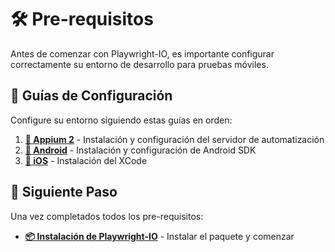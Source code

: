 # 🛠️ Pre-requisitos

Antes de comenzar con Playwright-IO, es importante configurar correctamente su entorno de desarrollo para pruebas móviles.

## 🔧 Guías de Configuración

Configure su entorno siguiendo estas guías en orden:

1. **[🚀 Appium 2](appium.md)** - Instalación y configuración del servidor de automatización
2. **[🤖 Android](android.md)** - Instalación y configuración de Android SDK
3. **[🍎 iOS](ios.md)** - Instalación del XCode

## 🚀 Siguiente Paso

Una vez completados todos los pre-requisitos:

- **[📦 Instalación de Playwright-IO](getting-started/installation.md)** - Instalar el paquete y comenzar
